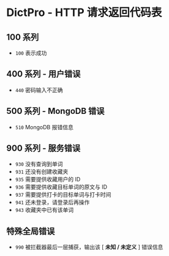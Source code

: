 # DictPro - HTTP 请求返回代码表

## 100 系列

- `100` 表示成功

## 400 系列 - 用户错误

- `440` 密码输入不正确

## 500 系列 - MongoDB 错误

- `510` MongoDB 报错信息

## 900 系列 - 服务错误

- `930` 没有查询到单词
- `931` 还没有创建收藏夹
- `935` 需要提供收藏用户的 ID
- `936` 需要提供收藏目标单词的原文与 ID
- `937` 需要提供打卡的目标单词与打卡时间
- `941` 还未登录，请登录后再操作
- `943` 收藏夹中已有该单词

## 特殊全局错误

- `990` 被拦截器最后一层捕获，输出该 [ **未知 / 未定义** ] 错误信息
